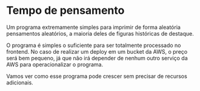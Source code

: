 # Tempo de pensamento

Um programa extremamente simples para imprimir de forma aleatória pensamentos aleatórios, a maioria deles de figuras históricas de destaque.

O programa é simples o suficiente para ser totalmente processado no frontend. No caso de realizar um deploy em um bucket da AWS, o preço será bem pequeno, já que não irá depender de nenhum outro serviço da AWS para operacionalizar o programa.

Vamos ver como esse programa pode crescer sem precisar de recursos adicionais.

